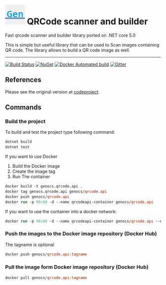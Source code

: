 ![QRCode Library](https://raw.githubusercontent.com/genocs/clean-architecture-template/master/images/genocs-icon.png) QRCode scanner and builder
=========
Fast qrcode scanner and builder library ported on .NET core 5.0

This is simple but useful library that can be used to Scan images containing QR code. The library allows to build a QR code image as well.

----

[![Build Status](https://travis-ci.com/Genocs/qrcode.svg?branch=master)](https://travis-ci.com/Genocs/qrcode) <a href="https://www.nuget.org/packages/Genocs.QRCodeLibrary/" rel="Genocs.QRCodeLibrary">![NuGet](https://buildstats.info/nuget/genocs.qrcodelibrary)</a> <a href="https://hub.docker.com/repository/docker/genocs/qrcode.api/" rel="Genocs.QRCodeLibrary">![Docker Automated build](https://img.shields.io/docker/automated/genocs/qrcode.api)</a> [![Gitter](https://img.shields.io/badge/chat-on%20gitter-blue.svg)](https://gitter.im/genocs/)

## References

Please see the original version at [codeproject](https://www.codeproject.com/Articles/1250071/QR-Code-Encoder-and-Decoder-NET-Framework-Standard/).

## Commands

###  Build the project

To build and test the project type following command:

```ps
dotnet build
dotnet test
```

If you want to use Docker

1. Build the Docker image
2. Create the image tag
3. Run The container

```ps
docker build -t genocs.qrcode.api .
docker tag genocs.qrcode.api genocs/qrcode.api
docker push genocs/qrcode.api
docker run -p 90:80 -d --name qrcodeapi-container genocs/qrcode.api
```

If you want to use the container into a docker network:

``` ps
docker run -p 90:80 -d --name qrcodeapi-container genocs/qrcode.api --network genocs-network
```

###  Push the images to the Docker image repository (Docker Hub)

The tagname is optional

``` ps
docker push genocs/qrcode.api:tagname
```

### Pull the image form Docker image repository (Docker Hub)

``` ps
docker pull genocs/qrcode.api:tagname
```
